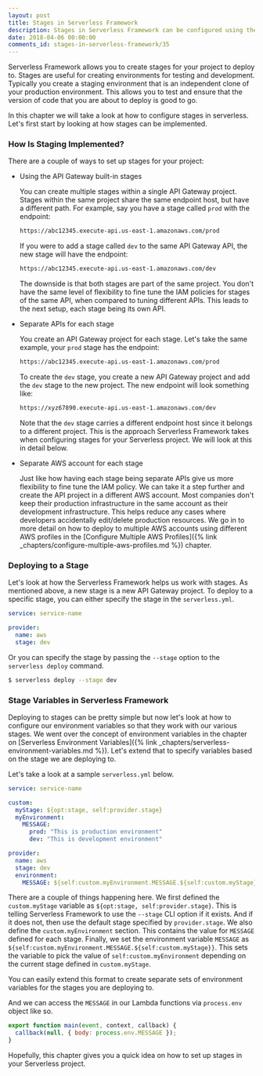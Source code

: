 ```yaml
---
layout: post
title: Stages in Serverless Framework
description: Stages in Serverless Framework can be configured using the "stage:" setting in serverless.yml. You can also deploy to a stage using the "--stage" option in the "serverless deploy" command. To configure environment variables for the different stages, use the custom variables in the serverless.yml.
date: 2018-04-06 00:00:00
comments_id: stages-in-serverless-framework/35
---
```


Serverless Framework allows you to create stages for your project to deploy to. Stages are useful for creating environments for testing and development. Typically you create a staging environment that is an independent clone of your production environment. This allows you to test and ensure that the version of code that you are about to deploy is good to go.

In this chapter we will take a look at how to configure stages in serverless. Let's first start by looking at how stages can be implemented.

### How Is Staging Implemented?

There are a couple of ways to set up stages for your project:

- Using the API Gateway built-in stages

  You can create multiple stages within a single API Gateway project. Stages within the same project share the same endpoint host, but have a different path. For example, say you have a stage called `prod` with the endpoint:

  ```txt
  https://abc12345.execute-api.us-east-1.amazonaws.com/prod
  ```

  If you were to add a stage called `dev` to the same API Gateway API, the new stage will have the endpoint:

  ```txt
  https://abc12345.execute-api.us-east-1.amazonaws.com/dev
  ```

  The downside is that both stages are part of the same project. You don't have the same level of flexibility to fine tune the IAM policies for stages of the same API, when compared to tuning different APIs. This leads to the next setup, each stage being its own API.

- Separate APIs for each stage

  You create an API Gateway project for each stage. Let's take the same example, your `prod` stage has the endpoint:

  ```txt
  https://abc12345.execute-api.us-east-1.amazonaws.com/prod
  ```

  To create the `dev` stage, you create a new API Gateway project and add the `dev` stage to the new project. The new endpoint will look something like:

  ```txt
  https://xyz67890.execute-api.us-east-1.amazonaws.com/dev
  ```

  Note that the `dev` stage carries a different endpoint host since it belongs to a different project. This is the approach Serverless Framework takes when configuring stages for your Serverless project. We will look at this in detail below.

- Separate AWS account for each stage

  Just like how having each stage being separate APIs give us more flexibility to fine tune the IAM policy. We can take it a step further and create the API project in a different AWS account. Most companies don't keep their production infrastructure in the same account as their development infrastructure. This helps reduce any cases where developers accidentally edit/delete production resources. We go in to more detail on how to deploy to multiple AWS accounts using different AWS profiles in the [Configure Multiple AWS Profiles]({% link _chapters/configure-multiple-aws-profiles.md %}) chapter.

### Deploying to a Stage

Let's look at how the Serverless Framework helps us work with stages. As mentioned above, a new stage is a new API Gateway project. To deploy to a specific stage, you can either specify the stage in the `serverless.yml`.

```yml
service: service-name

provider:
  name: aws
  stage: dev
```

Or you can specify the stage by passing the `--stage` option to the `serverless deploy` command.

```bash
$ serverless deploy --stage dev
```

### Stage Variables in Serverless Framework

Deploying to stages can be pretty simple but now let's look at how to configure our environment variables so that they work with our various stages. We went over the concept of environment variables in the chapter on [Serverless Environment Variables]({% link _chapters/serverless-environment-variables.md %}). Let's extend that to specify variables based on the stage we are deploying to.

Let's take a look at a sample `serverless.yml` below.

```yml
service: service-name

custom:
  myStage: ${opt:stage, self:provider.stage}
  myEnvironment:
    MESSAGE:
      prod: "This is production environment"
      dev: "This is development environment"

provider:
  name: aws
  stage: dev
  environment:
    MESSAGE: ${self:custom.myEnvironment.MESSAGE.${self:custom.myStage}}
```

There are a couple of things happening here. We first defined the `custom.myStage` variable as `${opt:stage, self:provider.stage}`. This is telling Serverless Framework to use the `--stage` CLI option if it exists. And if it does not, then use the default stage specified by `provider.stage`. We also define the `custom.myEnvironment` section. This contains the value for `MESSAGE` defined for each stage. Finally, we set the environment variable `MESSAGE` as `${self:custom.myEnvironment.MESSAGE.${self:custom.myStage}}`. This sets the variable to pick the value of `self:custom.myEnvironment` depending on the current stage defined in `custom.myStage`.

You can easily extend this format to create separate sets of environment variables for the stages you are deploying to.

And we can access the `MESSAGE` in our Lambda functions via `process.env` object like so.

```js
export function main(event, context, callback) {
  callback(null, { body: process.env.MESSAGE });
}
```

Hopefully, this chapter gives you a quick idea on how to set up stages in your Serverless project.
